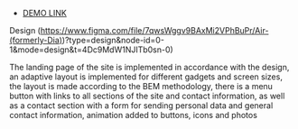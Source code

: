 - [DEMO LINK](https://mikhaylo-orlov.github.io/Dia-landing/)

Design (https://www.figma.com/file/7qwsWggv9BAxMi2VPhBuPr/Air-(formerly-Dia))?type=design&node-id=0-1&mode=design&t=4Dc9MdW1NJITb0sn-0)

The landing page of the site is implemented in accordance with the design, an adaptive layout is implemented for different gadgets and screen sizes, the layout is made according to the BEM methodology, there is a menu button with links to all sections of the site and contact information, as well as a contact section with a form for sending personal data and general contact information, animation added to buttons, icons and photos
